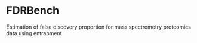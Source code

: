 # FDRBench
Estimation of false discovery proportion for mass spectrometry proteomics data using entrapment
